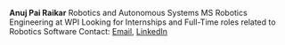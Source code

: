 **Anuj Pai Raikar**
Robotics and Autonomous Systems
MS Robotics Engineering at WPI
Looking for Internships and Full-Time roles related to Robotics Software
Contact: [Email](apairaikar@wpi.edu), [LinkedIn](https://www.linkedin.com/in/anuj-pai-raikar/)

<!---
22by7-raikar/22by7-raikar is a ✨ special ✨ repository because its `README.md` (this file) appears on your GitHub profile.
You can click the Preview link to take a look at your changes.
--->
